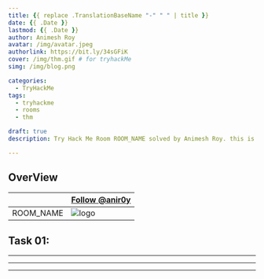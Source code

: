 ```yaml
---
title: {{ replace .TranslationBaseName "-" " " | title }}
date: {{ .Date }}
lastmod: {{ .Date }}
author: Animesh Roy
avatar: /img/avatar.jpeg
authorlink: https://bit.ly/34sGFiK
cover: /img/thm.gif # for tryhackMe
simg: /img/blog.png

categories:
  - TryHackMe
tags:
  - tryhackme
  - rooms
  - thm

draft: true
description: Try Hack Me Room ROOM_NAME solved by Animesh Roy. this is a walkthough. read more...

---
```


## OverView


| <script src="https://tryhackme.com/badge/434937"></script>| <a class="twitter-follow-button" href="https://twitter.com/anir0y" data-size="large"> Follow @anir0y<a>|
|---|---|
|ROOM_NAME |![logo](https://tryhackme-images.s3.amazonaws.com/room-icons/81642a6b52cd6596b8c09ccc219becfe.png)|



## Task 01: 

---
<!-- Google Ads -->
<script async src="https://pagead2.googlesyndication.com/pagead/js/adsbygoogle.js"></script>
<ins class="adsbygoogle"
     style="display:block; text-align:center;"
     data-ad-layout="in-article"
     data-ad-format="fluid"
     data-ad-client="ca-pub-3526678290068011"
     data-ad-slot="7160066188"></ins>
<script>
     (adsbygoogle = window.adsbygoogle || []).push({});
</script>
<!-- END -->

---



---
<!-- Google Ads -->

<script async src="https://pagead2.googlesyndication.com/pagead/js/adsbygoogle.js"></script>
<ins class="adsbygoogle"
     style="display:block; text-align:center;"
     data-ad-layout="in-article"
     data-ad-format="fluid"
     data-ad-client="ca-pub-3526678290068011"
     data-ad-slot="7160066188"></ins>
<script>
     (adsbygoogle = window.adsbygoogle || []).push({});
</script>
<!-- END -->


<script data-name="BMC-Widget" data-cfasync="false" src="https://cdnjs.buymeacoffee.com/1.0.0/widget.prod.min.js" data-id="anir0y" data-description="Support me on Buy me a coffee!" data-message="" data-color="#5F7FFF" data-position="Right" data-x_margin="18" data-y_margin="18"></script>

<!-- EOF -->
